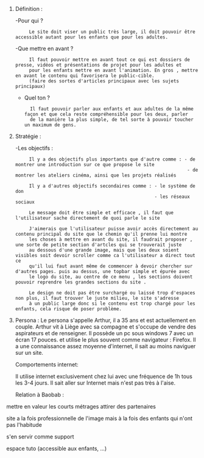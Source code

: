 1. Définition :

 	-Pour qui ?

			Le site doit viser un public très large, il doit pouvoir être accessible autant pour les enfants que pour les adultes.

	-Que mettre en avant ?

			Il faut pouvoir mettre en avant tout ce qui est dossiers de presse, vidéos et présentations de projet pour les adultes et
			pour les enfants mettre en avant l'animation. En gros , mettre en avant le contenu qui favorisera le public-cible.
			(faire des sortes d'articles principaux avec les sujets principaux)

	- Quel ton ?

			Il faut pouvoir parler aux enfants et aux adultes de la même façon et que cela reste compréhensible pour les deux, parler
			de la manière la plus simple, de tel sorte à pouvoir toucher un maximum de gens.


2. Stratégie :

	-Les objectifs :

			Il y a des objectifs plus importants que d'autre comme : - de montrer une introduction sur ce que propose le site
																	  - de montrer les ateliers cinéma, ainsi que les projets réalisés

			Il y a d'autres objectifs secondaires comme : - le système de don
														  - les réseaux sociaux

			Le message doit être simple et efficace , il faut que l'utilisateur sache directement de quoi parle le site

			J'aimerais que l'utilisateur puisse avoir accès directement au contenu principal du site que le chemin qu'il prenne lui montre
			les choses à mettre en avant du site, il faudrait proposer , une sorte de petite section d'artcles qui se trouverait juste
			au dessous d'une grande image, mais que les deux soient visibles soit devoir scroller comme ca l'utilisateur a direct tout ce
			qu'il lui faut avant même de commencer à devoir chercher sur d'autres pages. puis au dessus, une topbar simple et épurée avec
			le logo du site, au centre de ce menu , les sections doivent pouvoir reprendre les grandes sections du site .

			Le design ne doit pas être surchargé ou laissé trop d'espaces non plus, il faut trouver le juste milieu, le site s'adresse
			à un public large donc si le contenu est trop chargé pour les enfants, cela risque de poser problème.


3. Persona :
    Le persona s'appelle Arthur, il a 35 ans et est actuellement en couple.
    Arthur vit à Liège avec sa compagne et s'occupe de vendre des aspirateurs
    et de renseigner. Il possède un pc sous windows 7 avec un écran 17 pouces.
    et utilise le plus souvent comme navigateur : Firefox. Il a une connaissance
    assez moyenne d'internet, il sait au moins naviguer sur un site.

    Comportements internet:

    Il utilise internet exclusivement chez lui avec une fréquence de 1h
    tous les 3-4 jours. Il sait aller sur Internet mais n'est pas très
    à l'aise.

    Relation à Baobab :

 mettre en valeur les courts métrages
 attirer des partenaires

 site a la fois professionnelle de l'image mais à la fois des enfants
 qui n'ont pas l'habitude

 s'en servir comme support

 espace tuto (accessible aux enfants, ...)
